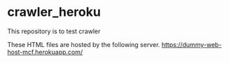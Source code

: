 # crawler_heroku
This repository is to test crawler

These HTML files are hosted by the following server.
https://dummy-web-host-mcf.herokuapp.com/

